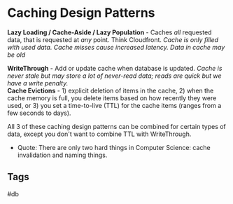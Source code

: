 # Caching Design Patterns

**Lazy Loading / Cache-Aside / Lazy Population** - Caches *all* requested data, that is requested at *any* point. Think Cloudfront. *Cache is only filled with used data. Cache misses cause increased latency. Data in cache may be old*  

**WriteThrough** - Add or update cache when database is updated. *Cache is never stale but may store a lot of never-read data; reads are quick but we have a write penalty.*  
**Cache Evictions** - 1) explicit deletion of items in the cache, 2) when the cache memory is full, you delete items based on how recently they were used, or 3) you set a time-to-live (TTL) for the cache items (ranges from a few seconds to days).  

All 3 of these caching design patterns can be combined for certain types of data, except you don't want to combine TTL with WriteThrough.  

* Quote: There are only two hard things in Computer Science: cache invalidation and naming things.  

## Tags
#db
